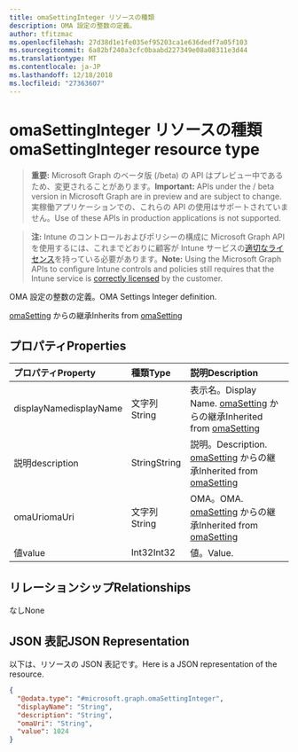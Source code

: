 ```yaml
---
title: omaSettingInteger リソースの種類
description: OMA 設定の整数の定義。
author: tfitzmac
ms.openlocfilehash: 27d38d1e1fe035ef95203ca1e636dedf7a05f103
ms.sourcegitcommit: 6a82bf240a3cfc0baabd227349e08a08311e3d44
ms.translationtype: MT
ms.contentlocale: ja-JP
ms.lasthandoff: 12/18/2018
ms.locfileid: "27363607"
---
```

# <a name="omasettinginteger-resource-type"></a><span data-ttu-id="220a3-103">omaSettingInteger リソースの種類</span><span class="sxs-lookup"><span data-stu-id="220a3-103">omaSettingInteger resource type</span></span>

> <span data-ttu-id="220a3-104">**重要:** Microsoft Graph のベータ版 (/beta) の API はプレビュー中であるため、変更されることがあります。</span><span class="sxs-lookup"><span data-stu-id="220a3-104">**Important:** APIs under the / beta version in Microsoft Graph are in preview and are subject to change.</span></span> <span data-ttu-id="220a3-105">実稼働アプリケーションでの、これらの API の使用はサポートされていません。</span><span class="sxs-lookup"><span data-stu-id="220a3-105">Use of these APIs in production applications is not supported.</span></span>

> <span data-ttu-id="220a3-106">**注:** Intune のコントロールおよびポリシーの構成に Microsoft Graph API を使用するには、これまでどおりに顧客が Intune サービスの[適切なライセンス](https://go.microsoft.com/fwlink/?linkid=839381)を持っている必要があります。</span><span class="sxs-lookup"><span data-stu-id="220a3-106">**Note:** Using the Microsoft Graph APIs to configure Intune controls and policies still requires that the Intune service is [correctly licensed](https://go.microsoft.com/fwlink/?linkid=839381) by the customer.</span></span>

<span data-ttu-id="220a3-107">OMA 設定の整数の定義。</span><span class="sxs-lookup"><span data-stu-id="220a3-107">OMA Settings Integer definition.</span></span>

<span data-ttu-id="220a3-108">[omaSetting](../resources/intune-deviceconfig-omasetting.md) からの継承</span><span class="sxs-lookup"><span data-stu-id="220a3-108">Inherits from [omaSetting](../resources/intune-deviceconfig-omasetting.md)</span></span>

## <a name="properties"></a><span data-ttu-id="220a3-109">プロパティ</span><span class="sxs-lookup"><span data-stu-id="220a3-109">Properties</span></span>
|<span data-ttu-id="220a3-110">プロパティ</span><span class="sxs-lookup"><span data-stu-id="220a3-110">Property</span></span>|<span data-ttu-id="220a3-111">種類</span><span class="sxs-lookup"><span data-stu-id="220a3-111">Type</span></span>|<span data-ttu-id="220a3-112">説明</span><span class="sxs-lookup"><span data-stu-id="220a3-112">Description</span></span>|
|:---|:---|:---|
|<span data-ttu-id="220a3-113">displayName</span><span class="sxs-lookup"><span data-stu-id="220a3-113">displayName</span></span>|<span data-ttu-id="220a3-114">文字列</span><span class="sxs-lookup"><span data-stu-id="220a3-114">String</span></span>|<span data-ttu-id="220a3-115">表示名。</span><span class="sxs-lookup"><span data-stu-id="220a3-115">Display Name.</span></span> <span data-ttu-id="220a3-116">[omaSetting](../resources/intune-deviceconfig-omasetting.md) からの継承</span><span class="sxs-lookup"><span data-stu-id="220a3-116">Inherited from [omaSetting](../resources/intune-deviceconfig-omasetting.md)</span></span>|
|<span data-ttu-id="220a3-117">説明</span><span class="sxs-lookup"><span data-stu-id="220a3-117">description</span></span>|<span data-ttu-id="220a3-118">String</span><span class="sxs-lookup"><span data-stu-id="220a3-118">String</span></span>|<span data-ttu-id="220a3-119">説明。</span><span class="sxs-lookup"><span data-stu-id="220a3-119">Description.</span></span> <span data-ttu-id="220a3-120">[omaSetting](../resources/intune-deviceconfig-omasetting.md) からの継承</span><span class="sxs-lookup"><span data-stu-id="220a3-120">Inherited from [omaSetting](../resources/intune-deviceconfig-omasetting.md)</span></span>|
|<span data-ttu-id="220a3-121">omaUri</span><span class="sxs-lookup"><span data-stu-id="220a3-121">omaUri</span></span>|<span data-ttu-id="220a3-122">文字列</span><span class="sxs-lookup"><span data-stu-id="220a3-122">String</span></span>|<span data-ttu-id="220a3-123">OMA。</span><span class="sxs-lookup"><span data-stu-id="220a3-123">OMA.</span></span> <span data-ttu-id="220a3-124">[omaSetting](../resources/intune-deviceconfig-omasetting.md) からの継承</span><span class="sxs-lookup"><span data-stu-id="220a3-124">Inherited from [omaSetting](../resources/intune-deviceconfig-omasetting.md)</span></span>|
|<span data-ttu-id="220a3-125">値</span><span class="sxs-lookup"><span data-stu-id="220a3-125">value</span></span>|<span data-ttu-id="220a3-126">Int32</span><span class="sxs-lookup"><span data-stu-id="220a3-126">Int32</span></span>|<span data-ttu-id="220a3-127">値。</span><span class="sxs-lookup"><span data-stu-id="220a3-127">Value.</span></span>|

## <a name="relationships"></a><span data-ttu-id="220a3-128">リレーションシップ</span><span class="sxs-lookup"><span data-stu-id="220a3-128">Relationships</span></span>
<span data-ttu-id="220a3-129">なし</span><span class="sxs-lookup"><span data-stu-id="220a3-129">None</span></span>
## <a name="json-representation"></a><span data-ttu-id="220a3-130">JSON 表記</span><span class="sxs-lookup"><span data-stu-id="220a3-130">JSON Representation</span></span>
<span data-ttu-id="220a3-131">以下は、リソースの JSON 表記です。</span><span class="sxs-lookup"><span data-stu-id="220a3-131">Here is a JSON representation of the resource.</span></span>
<!-- {
  "blockType": "resource",
  "@odata.type": "microsoft.graph.omaSettingInteger"
}
-->
``` json
{
  "@odata.type": "#microsoft.graph.omaSettingInteger",
  "displayName": "String",
  "description": "String",
  "omaUri": "String",
  "value": 1024
}
```





